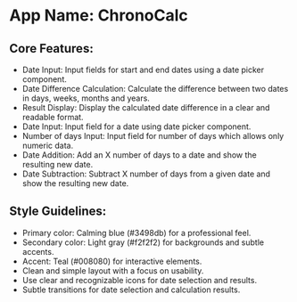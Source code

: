# **App Name**: ChronoCalc

## Core Features:

- Date Input: Input fields for start and end dates using a date picker component.
- Date Difference Calculation: Calculate the difference between two dates in days, weeks, months and years.
- Result Display: Display the calculated date difference in a clear and readable format.
- Date Input: Input field for a date using date picker component.
- Number of days Input: Input field for number of days which allows only numeric data.
- Date Addition: Add an X number of days to a date and show the resulting new date.
- Date Subtraction: Subtract X number of days from a given date and show the resulting new date.

## Style Guidelines:

- Primary color: Calming blue (#3498db) for a professional feel.
- Secondary color: Light gray (#f2f2f2) for backgrounds and subtle accents.
- Accent: Teal (#008080) for interactive elements.
- Clean and simple layout with a focus on usability.
- Use clear and recognizable icons for date selection and results.
- Subtle transitions for date selection and calculation results.